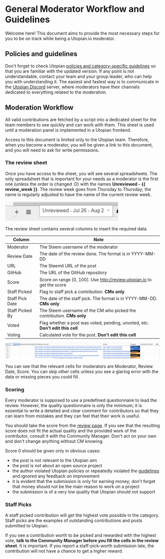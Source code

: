 # General Moderator Workflow and Guidelines

Welcome here! This document aims to provide the most necessary steps for you to be on track while being a Utopian.io moderator.

## Policies and guidelines

Don't forget to check Utopian [policies and category-specific guidelines][ut-guidelines] so that you are familiar with the updated version. If any point is not understandable, contact your team and your group leader, who can help you with understanding it. The easiest and fastest way is to communicate in the [Utopian Discord][ut-discord] server, where moderators have their channels dedicated to everything related to the moderation.

## Moderation Workflow

All valid contributions are fetched by a script into a dedicated sheet for the team members to see quickly and can work with them. This sheet is used until a moderation panel is implemented in a Utopian frontend.

Access to this document is limited only to the Utopian team. Therefore, when you become a moderator, you will be given a link to this document, and you will need to ask for write permissions.

### The review sheet

Once you have access to the sheet, you will see several spreadsheets. The only spreadsheet that is important for your needs as a moderator is the first one (unless the order is changed :D) with the names **Unreviewed - {{ review_week }}**. The review week goes from Thursday to Thursday; the name is regularly adjusted to have the name of the current review week.

![Unreviewed tab](img/unreviewed_sheet_name.png)

The review sheet contains several columns to insert the required data.

| Column | Note |
|-|-|
| Moderator | The Steem username of the moderator |
| Review Date | The date of the review done. The format is in YYYY-MM-DD |
| URL | The Steemit URL of the post |
| GitHub | The URL of the GitHub repository |
| Score | Score on range [0, 100]. Use <http://review.utopian.io> to get the score |
| Staff Picked | Flag to staff pick a contribution. **CMs only** |
| Staff Pick Date | The date of the staff pick. The format is in YYYY-MM-DD. **CMs only** |
| Staff Picked By | The Steem username of the CM who picked the contribution. **CMs only** |
| Voted | Flag whether a post was voted, pending, unvoted, etc. **Don't edit this cell** |
| Voting | Calculated vote for the post. **Don't edit this cell** |

![Review sheet](img/review_sheet_example.png)

You can see that the relevant cells for moderators are Moderator, Review Date, Score. You can skip other cells unless you see a glaring error with the data or missing pieces you could fill.

### Scoring

Every moderator is supposed to use a predefined questionnaire to lead the review. However, the quality questionnaire is only the minimum; it is essential to write a detailed and clear comment for contributors so that they can learn from mistakes and they can feel that their work is useful.

You should take the score from the [review page][ut-review-page]. If you see that the resulting score does not fit the actual quality and the provided work of the contributor, consult it with the Community Manager. Don't act on your own and don't change anything without CM knowing.

Score 0 should be given only in obvious cases:

- the post is not relevant to the Utopian aim
- the post is not about an open source project
- the author violated Utopian policies or repeatedly violated the [guidelines][ut-guidelines] and ignored any feedback on improvement
- it is evident that the submission is only for earning money; don't forget that money should not be the main reason to work on a project
- the submission is of a very low quality that Utopian should not support

### Staff Picks

A staff picked contribution will get the highest vote possible in the category. Staff picks are the examples of outstanding contributions and posts submitted to Utopian.

If you see a contribution worth to be picked and rewarded with the highest vote, **talk to the Community Manager before you fill the cells in the review sheet**. It is important. If you report a staff-pick-worth submission late, the contribution will not have a chance to get a higher reward.

[ut-guidelines]: https://join.utopian.io/guidelines
[ut-discord]: https://discord.gg/8E4pwuW
[ut-review-page]: http://review.utopian.io
